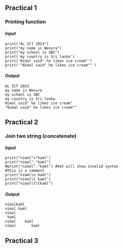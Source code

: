## Practical 1
### Printing function
	
#### _Input_
	print("AL ICT 2023")
	print("my name is Wenura")
	print("my school is SBC")
	print('my country is Sri lanka')
	print('Nimal said" he likes ice cream"')
	print('"Nimal said" he likes ice cream""')

#### _Output_
	AL ICT 2023
	my name is Wenura
	my school is SBC
	my country is Sri lanka
	Nimal said" he likes ice cream"
	"Nimal said" he likes ice cream""
	
## Practical 2
### Join two string (concatenate)

#### _Input_
	print("nimal"+"kaml")
	print("nimal","kaml")
	#print("nimal"."kaml") #dot will show invalid syntax
	#this is a comment
	print("nimal\n kaml") 
	print("nimal\t kaml")
	print("nimal\t\tkaml")
	
#### _Output_
	nimalkaml
	nimal kaml
	nimal
	 kaml
	nimal	 kaml
	nimal		kaml
## Practical 3

	
